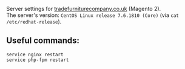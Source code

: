 Server settings for [tradefurniturecompany.co.uk](https://www.tradefurniturecompany.co.uk) (Magento 2).  
The server's version: `CentOS Linux release 7.6.1810 (Core)` (via `cat /etc/redhat-release`).

## Useful commands:
```         
service nginx restart
service php-fpm restart
```
